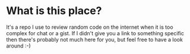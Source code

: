 # What is this place?

It's a repo I use to review random code on the internet when it is too complex
for chat or a gist. If I didn't give you a link to something specific then
there's probably not much here for you, but feel free to have a look around :-)